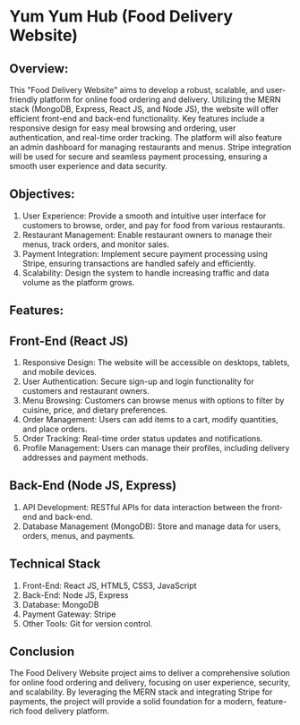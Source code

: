 # Yum Yum Hub (Food Delivery Website)
## Overview:
This "Food Delivery Website" aims to develop a robust, scalable, and user-friendly platform for online food ordering and delivery. Utilizing the MERN stack (MongoDB, Express, React JS, and Node JS), the website will offer efficient front-end and back-end functionality. Key features include a responsive design for easy meal browsing and ordering, user authentication, and real-time order tracking. The platform will also feature an admin dashboard for managing restaurants and menus. Stripe integration will be used for secure and seamless payment processing, ensuring a smooth user experience and data security.

## Objectives:
1. User Experience: Provide a smooth and intuitive user interface for customers to browse, order, and pay for food from various restaurants.
2. Restaurant Management: Enable restaurant owners to manage their menus, track orders, and monitor sales.
3. Payment Integration: Implement secure payment processing using Stripe, ensuring transactions are handled safely and efficiently.
4. Scalability: Design the system to handle increasing traffic and data volume as the platform grows.

## Features:
## Front-End (React JS)
1. Responsive Design: The website will be accessible on desktops, tablets, and mobile devices.
2. User Authentication: Secure sign-up and login functionality for customers and restaurant owners.
3. Menu Browsing: Customers can browse menus with options to filter by cuisine, price, and dietary preferences.
4. Order Management: Users can add items to a cart, modify quantities, and place orders.
5. Order Tracking: Real-time order status updates and notifications.
6. Profile Management: Users can manage their profiles, including delivery addresses and payment methods.

## Back-End (Node JS, Express)
1. API Development: RESTful APIs for data interaction between the front-end and back-end.
2. Database Management (MongoDB): Store and manage data for users, orders, menus, and payments.

## Technical Stack
1. Front-End: React JS, HTML5, CSS3, JavaScript
2. Back-End: Node JS, Express
3. Database: MongoDB
4. Payment Gateway: Stripe
5. Other Tools: Git for version control.

## Conclusion
The Food Delivery Website project aims to deliver a comprehensive solution for online food ordering and delivery, focusing on user experience, security, and scalability. By leveraging the MERN stack and integrating Stripe for payments, the project will provide a solid foundation for a modern, feature-rich food delivery platform.
